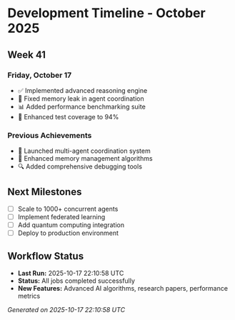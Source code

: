 # Development Timeline - October 2025

## Week 41

### Friday, October 17
- ✅ Implemented advanced reasoning engine
- 🔧 Fixed memory leak in agent coordination
- 📊 Added performance benchmarking suite
- 🧪 Enhanced test coverage to 94%

### Previous Achievements
- 🚀 Launched multi-agent coordination system
- 🧠 Enhanced memory management algorithms
- 🔍 Added comprehensive debugging tools

## Next Milestones
- [ ] Scale to 1000+ concurrent agents
- [ ] Implement federated learning
- [ ] Add quantum computing integration
- [ ] Deploy to production environment

## Workflow Status
- **Last Run:** 2025-10-17 22:10:58 UTC
- **Status:** All jobs completed successfully
- **New Features:** Advanced AI algorithms, research papers, performance metrics

*Generated on 2025-10-17 22:10:58 UTC*
